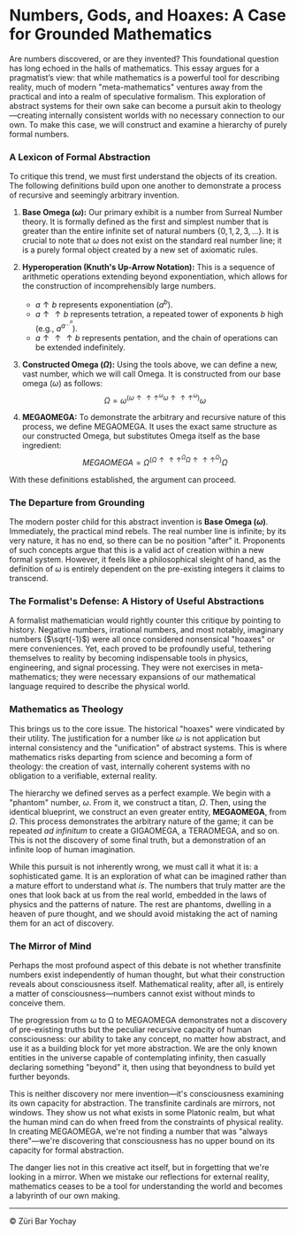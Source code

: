 # Numbers, Gods, and Hoaxes: A Case for Grounded Mathematics

Are numbers discovered, or are they invented? This foundational question has long echoed in the halls of mathematics. This essay argues for a pragmatist’s view: that while mathematics is a powerful tool for describing reality, much of modern "meta-mathematics" ventures away from the practical and into a realm of speculative formalism. This exploration of abstract systems for their own sake can become a pursuit akin to theology—creating internally consistent worlds with no necessary connection to our own. To make this case, we will construct and examine a hierarchy of purely formal numbers.

### **A Lexicon of Formal Abstraction**

To critique this trend, we must first understand the objects of its creation. The following definitions build upon one another to demonstrate a process of recursive and seemingly arbitrary invention.

1.  **Base Omega ($\omega$):** Our primary exhibit is a number from Surreal Number theory. It is formally defined as the first and simplest number that is greater than the entire infinite set of natural numbers $\{0, 1, 2, 3, ...\}$. It is crucial to note that $\omega$ does not exist on the standard real number line; it is a purely formal object created by a new set of axiomatic rules.

2.  **Hyperoperation (Knuth's Up-Arrow Notation):** This is a sequence of arithmetic operations extending beyond exponentiation, which allows for the construction of incomprehensibly large numbers.
    * $a \uparrow b$ represents exponentiation ($a^b$).
    * $a \uparrow\uparrow b$ represents tetration, a repeated tower of exponents $b$ high (e.g., $a^{a^{...^a}}$).
    * $a \uparrow\uparrow\uparrow b$ represents pentation, and the chain of operations can be extended indefinitely.

3.  **Constructed Omega ($\Omega$):** Using the tools above, we can define a new, vast number, which we will call Omega. It is constructed from our base omega ($\omega$) as follows:
    $$\Omega = \omega^{\left( \omega \uparrow\uparrow\uparrow ^\omega \omega\uparrow\uparrow\uparrow^\omega \right)}\omega$$

4.  **MEGAOMEGA:** To demonstrate the arbitrary and recursive nature of this process, we define MEGAOMEGA. It uses the exact same structure as our constructed Omega, but substitutes Omega itself as the base ingredient:
    $$MEGAOMEGA = \Omega^{\left( \Omega \uparrow\uparrow\uparrow ^\Omega \Omega\uparrow\uparrow\uparrow^\Omega \right)}\Omega$$

With these definitions established, the argument can proceed.

### **The Departure from Grounding**

The modern poster child for this abstract invention is **Base Omega ($\omega$)**. Immediately, the practical mind rebels. The real number line is infinite; by its very nature, it has no end, so there can be no position "after" it. Proponents of such concepts argue that this is a valid act of creation within a new formal system. However, it feels like a philosophical sleight of hand, as the definition of $\omega$ is entirely dependent on the pre-existing integers it claims to transcend.

### **The Formalist's Defense: A History of Useful Abstractions**

A formalist mathematician would rightly counter this critique by pointing to history. Negative numbers, irrational numbers, and most notably, imaginary numbers ($\sqrt{-1}$) were all once considered nonsensical "hoaxes" or mere conveniences. Yet, each proved to be profoundly useful, tethering themselves to reality by becoming indispensable tools in physics, engineering, and signal processing. They were not exercises in meta-mathematics; they were necessary expansions of our mathematical language required to describe the physical world.

### **Mathematics as Theology**

This brings us to the core issue. The historical "hoaxes" were vindicated by their utility. The justification for a number like $\omega$ is not application but internal consistency and the "unification" of abstract systems. This is where mathematics risks departing from science and becoming a form of theology: the creation of vast, internally coherent systems with no obligation to a verifiable, external reality.

The hierarchy we defined serves as a perfect example. We begin with a "phantom" number, $\omega$. From it, we construct a titan, $\Omega$. Then, using the identical blueprint, we construct an even greater entity, **MEGAOMEGA**, from $\Omega$. This process demonstrates the arbitrary nature of the game; it can be repeated *ad infinitum* to create a GIGAOMEGA, a TERAOMEGA, and so on. This is not the discovery of some final truth, but a demonstration of an infinite loop of human imagination.

While this pursuit is not inherently wrong, we must call it what it is: a sophisticated game. It is an exploration of what can be imagined rather than a mature effort to understand what *is*. The numbers that truly matter are the ones that look back at us from the real world, embedded in the laws of physics and the patterns of nature. The rest are phantoms, dwelling in a heaven of pure thought, and we should avoid mistaking the act of naming them for an act of discovery.

### **The Mirror of Mind**

Perhaps the most profound aspect of this debate is not whether transfinite numbers exist independently of human thought, but what their construction reveals about consciousness itself. Mathematical reality, after all, is entirely a matter of consciousness—numbers cannot exist without minds to conceive them.

The progression from ω to Ω to MEGAOMEGA demonstrates not a discovery of pre-existing truths but the peculiar recursive capacity of human consciousness: our ability to take any concept, no matter how abstract, and use it as a building block for yet more abstraction. We are the only known entities in the universe capable of contemplating infinity, then casually declaring something "beyond" it, then using that beyondness to build yet further beyonds.

This is neither discovery nor mere invention—it's consciousness examining its own capacity for abstraction. The transfinite cardinals are mirrors, not windows. They show us not what exists in some Platonic realm, but what the human mind can do when freed from the constraints of physical reality. In creating MEGAOMEGA, we're not finding a number that was "always there"—we're discovering that consciousness has no upper bound on its capacity for formal abstraction.

The danger lies not in this creative act itself, but in forgetting that we're looking in a mirror. When we mistake our reflections for external reality, mathematics ceases to be a tool for understanding the world and becomes a labyrinth of our own making.




---
© Züri Bar Yochay
